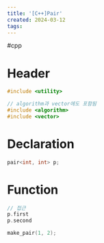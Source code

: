 ```yaml
---
title: '[C++]Pair'
created: 2024-03-12
tags:
---
```


#cpp 
# Header

```cpp
#include <utility>

// algorithm과 vector에도 포함됨
#include <algorithm>
#include <vector>
```

# Declaration

```cpp
pair<int, int> p;
```

# Function

```cpp
// 접근
p.first
p.second

make_pair(1, 2);
```
